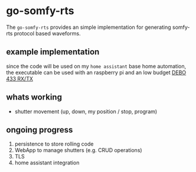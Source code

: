 # go-somfy-rts

The `go-somfy-rts` provides an simple implementation for generating somfy-rts protocol based waveforms.

## example implementation
since the code will be used on my `home assistant` base home automation, the executable can be used with an raspberry pi and an low budget [DEBO 433 RX/TX](https://www.reichelt.de/index.html?ACTION=446&LA=0&q=debo%20433%20rx%2Ftx)

## whats working
 
- shutter movement (up, down, my position / stop, program)
 
## ongoing progress
 
1) persistence to store rolling code
2) WebApp to manage shutters (e.g. CRUD operations) 
3) TLS
4) home assistant integration
